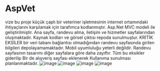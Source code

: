 # AspVet
vize
bu proje küçük çaplı bir veteriner işletmesinin internet ortamındaki ihtiyaçlarını karşılamak için tarafımca kodlanmıştır.
Asp.Net MVC modeli ile geliştirilmiştir.
Ana sayfa, randevu alma, iletişim ve hizmetler sayfalarından oluşmaktadır.
Kaynak kodları ve görsel çıktısı repoda sunulmuştur.
KRİTİK EKSİLER
bir veri tabanı bağlantısı olmadığından randevu sayfasında girilen bilgileri depolayamamaktadır.
Mobil uyumluluğu yeterli değildir.
Randevu sayfasının tasarımı diğer sayfalara göre daha zayıftır.
Tüm bu eksikler giderilip Bir de alışveriş sayfası eklenerek Kullanıma sunulması planlanmaktadır.
![image](https://user-images.githubusercontent.com/113802323/234321653-088ddded-5959-4ba3-815f-a902c96ebcf8.png)
![image](https://user-images.githubusercontent.com/113802323/234321937-b4989411-7175-49e2-8d35-d65e0e30c7ea.png)
![image](https://user-images.githubusercontent.com/113802323/234322126-26da437d-5ec4-4374-b543-059588c4bfb6.png)
![image](https://user-images.githubusercontent.com/113802323/234322410-2c622d47-87c6-4856-ad2b-eef1867e6769.png)

